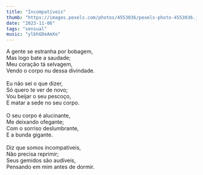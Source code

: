 ```yaml
---
title: "Incompatíveis"
thumb: "https://images.pexels.com/photos/4553036/pexels-photo-4553036.jpeg"
date: "2023-11-06"
tags: "sensual"
music: "ylbhGDeAmXo"
---
```

A gente se estranha por bobagem,  
Mas logo bate a saudade;  
Meu coração tá selvagem,  
Vendo o corpo nu dessa divindade.  
<br />
Eu não sei o que dizer,  
Só quero te ver de novo;  
Vou beijar o seu pescoço,  
E matar a sede no seu corpo.  
<br />
O seu corpo é alucinante,  
Me deixando ofegante;  
Com o sorriso deslumbrante,  
E a bunda gigante.  
<br />
Diz que somos incompatíveis,  
Não precisa reprimir;  
Seus gemidos são audíveis,  
Pensando em mim antes de dormir.  
